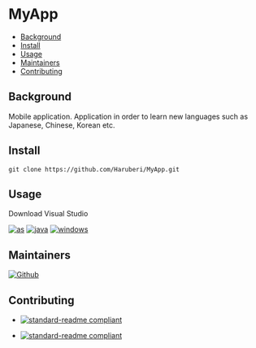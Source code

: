 # MyApp

- [Background](#background)
- [Install](#install)
- [Usage](#usage)
- [Maintainers](#maintainers)
- [Contributing](#contributing)

## Background

Mobile application. Application in order to learn new languages such as Japanese, Chinese, Korean etc.

## Install

```
git clone https://github.com/Haruberi/MyApp.git
```

## Usage

Download Visual Studio

[![as](https://img.shields.io/badge/--3DDC84?logo=androidstudio&logoColor=000)](https://developer.android.com/studio?gclid=CjwKCAjwopWSBhB6EiwAjxmqDVN6Kc2NzL4YOuA2mqhIdQrZLnRTlmGG1cm8nzIkTRKbUeXLBmrGfBoCdfcQAvD_BwE&gclsrc=aw.ds)
[![java](https://img.shields.io/badge/--007396?logo=java&logoColor=000)](https://www.java.com/en/)
[![windows](https://img.shields.io/badge/--0078D6?logo=windows&logoColor=000)](https://www.microsoft.com/sv-se/windows)

## Maintainers

[![Github](https://badgen.net/badge/icon/Anna%20Hallberg?icon=github&label)](https://github.com/haruberi)

## Contributing

* [![standard-readme compliant](https://img.shields.io/badge/standard_readme-HERE-green.svg?style=flat-square)](https://github.com/RichardLitt/standard-readme)

* [![standard-readme compliant](https://img.shields.io/badge/readme_badges-HERE-green.svg?style=flat-square)](https://github.com/Naereen/badges/blob/master/README.md)
